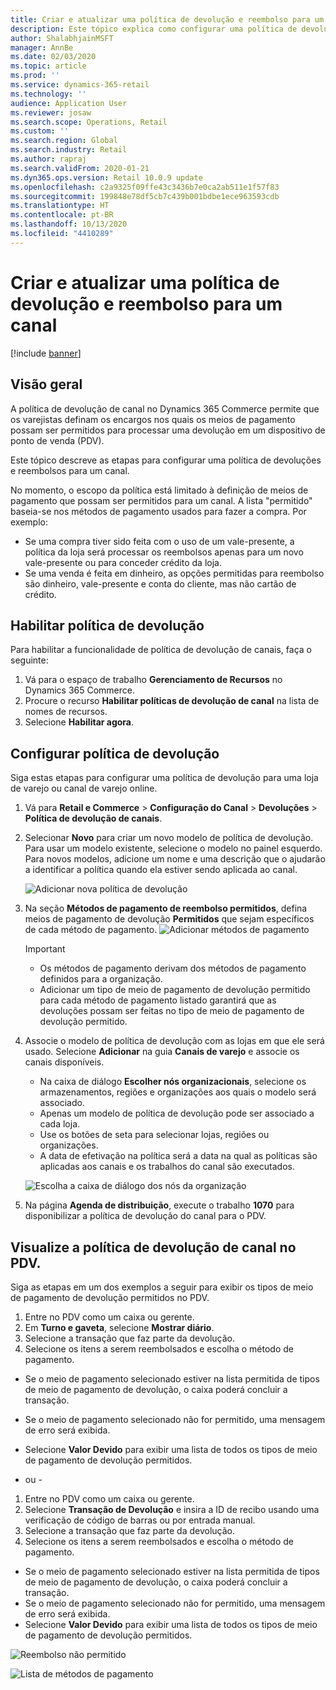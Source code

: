 ```yaml
---
title: Criar e atualizar uma política de devolução e reembolso para um canal
description: Este tópico explica como configurar uma política de devoluções e reembolsos para um canal.
author: ShalabhjainMSFT
manager: AnnBe
ms.date: 02/03/2020
ms.topic: article
ms.prod: ''
ms.service: dynamics-365-retail
ms.technology: ''
audience: Application User
ms.reviewer: josaw
ms.search.scope: Operations, Retail
ms.custom: ''
ms.search.region: Global
ms.search.industry: Retail
ms.author: rapraj
ms.search.validFrom: 2020-01-21
ms.dyn365.ops.version: Retail 10.0.9 update
ms.openlocfilehash: c2a9325f09ffe43c3436b7e0ca2ab511e1f57f83
ms.sourcegitcommit: 199848e78df5cb7c439b001bdbe1ece963593cdb
ms.translationtype: HT
ms.contentlocale: pt-BR
ms.lasthandoff: 10/13/2020
ms.locfileid: "4410289"
---
```

# <a name="create-and-update-a-returns-and-refunds-policy-for-a-channel"></a>Criar e atualizar uma política de devolução e reembolso para um canal

[!include [banner](includes/banner.md)]

## <a name="overview"></a>Visão geral

A política de devolução de canal no Dynamics 365 Commerce permite que os varejistas definam os encargos nos quais os meios de pagamento possam ser permitidos para processar uma devolução em um dispositivo de ponto de venda (PDV).  

Este tópico descreve as etapas para configurar uma política de devoluções e reembolsos para um canal.

No momento, o escopo da política está limitado à definição de meios de pagamento que possam ser permitidos para um canal. A lista "permitido" baseia-se nos métodos de pagamento usados para fazer a compra. Por exemplo:

- Se uma compra tiver sido feita com o uso de um vale-presente, a política da loja será processar os reembolsos apenas para um novo vale-presente ou para conceder crédito da loja. 
- Se uma venda é feita em dinheiro, as opções permitidas para reembolso são dinheiro, vale-presente e conta do cliente, mas não cartão de crédito. 


## <a name="enable-return-policy"></a>Habilitar política de devolução

Para habilitar a funcionalidade de política de devolução de canais, faça o seguinte:

1. Vá para o espaço de trabalho **Gerenciamento de Recursos** no Dynamics 365 Commerce.
2. Procure o recurso **Habilitar políticas de devolução de canal** na lista de nomes de recursos.
3. Selecione **Habilitar agora**. 

## <a name="configure-return-policy"></a>Configurar política de devolução

Siga estas etapas para configurar uma política de devolução para uma loja de varejo ou canal de varejo online.

1. Vá para **Retail e Commerce** \> **Configuração do Canal** \> **Devoluções** \> **Política de devolução de canais**.

2. Selecionar **Novo** para criar um novo modelo de política de devolução. Para usar um modelo existente, selecione o modelo no painel esquerdo. Para novos modelos, adicione um nome e uma descrição que o ajudarão a identificar a política quando ela estiver sendo aplicada ao canal.

   ![Adicionar nova política de devolução](media/Return-policy-page1.png "Adicionar nova política de devolução")
     
   
3. Na seção **Métodos de pagamento de reembolso permitidos**, defina meios de pagamento de devolução **Permitidos** que sejam específicos de cada método de pagamento.
   ![Adicionar métodos de pagamento](media/Return-policy-page2.PNG "Definir métodos de pagamento permitidos por tipo de pagamento")
   
    > [!IMPORTANT]
    > - Os métodos de pagamento derivam dos métodos de pagamento definidos para a organização.
    > - Adicionar um tipo de meio de pagamento de devolução permitido para cada método de pagamento listado garantirá que as devoluções possam ser feitas no tipo de meio de pagamento de devolução permitido.
    
4. Associe o modelo de política de devolução com as lojas em que ele será usado. Selecione **Adicionar** na guia **Canais de varejo** e associe os canais disponíveis. 

    - Na caixa de diálogo **Escolher nós organizacionais**, selecione os armazenamentos, regiões e organizações aos quais o modelo será associado.
    - Apenas um modelo de política de devolução pode ser associado a cada loja.
    - Use os botões de seta para selecionar lojas, regiões ou organizações.
    - A data de efetivação na política será a data na qual as políticas são aplicadas aos canais e os trabalhos do canal são executados. 

    ![Escolha a caixa de diálogo dos nós da organização](media/Return-policy-page3.PNG "Escolha a caixa de diálogo dos nós da organização")

5. Na página **Agenda de distribuição**, execute o trabalho **1070** para disponibilizar a política de devolução do canal para o PDV.

## <a name="preview-the-channel-return-policy-in-the-pos"></a>Visualize a política de devolução de canal no PDV.

Siga as etapas em um dos exemplos a seguir para exibir os tipos de meio de pagamento de devolução permitidos no PDV.

1. Entre no PDV como um caixa ou gerente.
2. Em **Turno e gaveta**, selecione **Mostrar diário**.
3. Selecione a transação que faz parte da devolução. 
4. Selecione os itens a serem reembolsados e escolha o método de pagamento.  
- Se o meio de pagamento selecionado estiver na lista permitida de tipos de meio de pagamento de devolução, o caixa poderá concluir a transação.
- Se o meio de pagamento selecionado não for permitido, uma mensagem de erro será exibida.
- Selecione **Valor Devido** para exibir uma lista de todos os tipos de meio de pagamento de devolução permitidos.

- ou -

1. Entre no PDV como um caixa ou gerente.
2. Selecione **Transação de Devolução** e insira a ID de recibo usando uma verificação de código de barras ou por entrada manual. 
3. Selecione a transação que faz parte da devolução. 
4. Selecione os itens a serem reembolsados e escolha o método de pagamento.  
- Se o meio de pagamento selecionado estiver na lista permitida de tipos de meio de pagamento de devolução, o caixa poderá concluir a transação.
- Se o meio de pagamento selecionado não for permitido, uma mensagem de erro será exibida.
- Selecione **Valor Devido** para exibir uma lista de todos os tipos de meio de pagamento de devolução permitidos.

![Reembolso não permitido](media/Return-policy-page6.png "Tipo de reembolso não permitido")



![Lista de métodos de pagamento](media/Return-policy-page5.PNG "Tipos de reembolso não permitidos")
